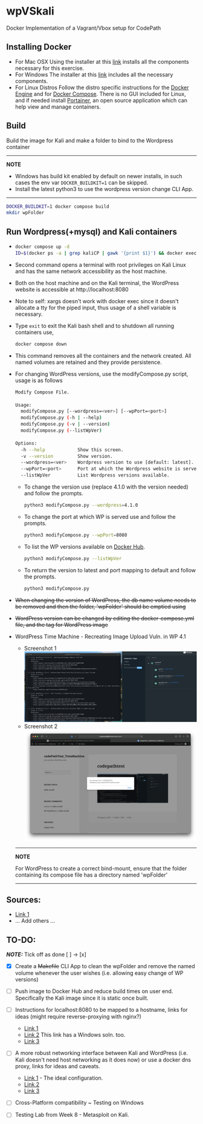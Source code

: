 # wpVSkali
Docker Implementation of a Vagrant/Vbox setup for CodePath

## Installing Docker

- For Mac OSX
  Using the installer at this [link](https://docs.docker.com/docker-for-mac/install/) installs all the components necessary for this exercise.
- For Windows
  The installer at this [link](https://docs.docker.com/docker-for-windows/install/) includes all the necessary components.
- For Linux Distros
  Follow the distro specific instructions for the [Docker Engine](https://docs.docker.com/engine/install/) and for [Docker Compose](https://docs.docker.com/compose/install/). There is no GUI included for Linux, and if needed install [Portainer](https://documentation.portainer.io/v2.0/deploy/ceinstalldocker/), an open source application which can help view and manage containers.

## Build
Build the image for Kali and make a folder to bind to the Wordpress container

---
**NOTE**

- Windows has build kit enabled by default on newer installs, in such cases the env var `DOCKER_BUILDKIT=1` can be skipped.
- Install the latest python3 to use the wordpress version change CLI App.

---

```bash
DOCKER_BUILDKIT=1 docker compose build
mkdir wpFolder
```

## Run Wordpress(+mysql) and Kali containers

- ```bash
  docker compose up -d
  ID=$(docker ps -a | grep kaliCP | gawk '{print $1}') && docker exec -it $ID bash
  ```
- Second command opens a terminal with root privileges on Kali Linux and has the same network accessibility as the host machine.
- Both on the host machine and on the Kali terminal, the WordPress website is accessible at http://localhost:8080
- Note to self: xargs doesn't work with docker exec since it doesn't allocate a tty for the piped input, thus usage of a shell variable is necessary.

- Type `exit` to exit the Kali bash shell and to shutdown all running containers use,

  ```bash
  docker compose down
  ```

- This command removes all the containers and the network created. All named volumes are retained and they provide persistence.


- For changing WordPress versions, use the modifyCompose.py script, usage is as follows
  ```bash
  Modify Compose File.

  Usage:
    modifyCompose.py [--wordpress=<ver>] [--wpPort=<port>]
    modifyCompose.py (-h | --help)
    modifyCompose.py (-v | --version)
    modifyCompose.py (--listWpVer)

  Options:
    -h --help            Show this screen.
    -v --version         Show version.
    --wordpress=<ver>    Wordpress version to use [default: latest].
    --wpPort=<port>      Port at which the Wordpress website is served [default: 8080].
    --listWpVer          List Wordpress versions available.
  ```
  - To change the version use (replace 4.1.0 with the version needed) and follow the prompts.
    ```bash
    python3 modifyCompose.py --wordpress=4.1.0
    ```
  - To change the port at which WP is served use and follow the prompts.
    ```bash
    python3 modifyCompose.py --wpPort=8080
    ```
  - To list the WP versions available on [Docker Hub](https://hub.docker.com/_/wordpress?tab=tags&page=1&ordering=-last_updated).
    ```bash
    python3 modifyCompose.py --listWpVer
    ```
  - To return the version to latest and port mapping to default and follow the prompts.
    ```bash
    python3 modifyCompose.py
    ```
    
- <strike> When changing the version of WordPress, the db name volume needs to be removed and then the folder, 'wpFolder' should be emptied using </strike>
- <strike> WordPress version can be changed by editing the docker-compose.yml file, and the tag for WordPress image </strike>


- WordPress Time Machine - Recreating Image Upload Vuln. in WP 4.1
  - Screenshot 1 ![WpScan output](/images/wpTMvuln.png)
  - Screenshot 2 ![Vulnerability POC recreated](/images/vulnPOC.png)



  ---
  **NOTE**

  For WordPress to create a correct bind-mount, ensure that the folder containing its compose file has a directory named 'wpFolder'

  ---
## Sources:
  - [Link 1](https://github.com/thibaudrobin/docker-kali-light)
  - ... Add others ...

## TO-DO:
**_NOTE:_**  Tick off as done [ ] -> [x]

- [X] Create a <strike>Makefile</strike> CLI App to clean the wpFolder and remove the named volume whenever the user wishes (i.e. allowing easy change of WP versions)

- [ ] Push image to Docker Hub and reduce build times on user end. Specifically the Kali image since it is static once built.

- [ ] Instructions for localhost:8080 to be mapped to a hostname, links for ideas (might require reverse-proxying with nginx?)
  - [Link 1](https://serverfault.com/questions/574116/hostname-to-localhost-with-port-osx)
  - [Link 2](https://superuser.com/questions/1192774/can-i-map-a-ip-address-and-a-port-with-etc-hosts) This link has a Windows soln. too.
  - [Link 3](https://www.baeldung.com/linux/mapping-hostnames-ports)

- [ ] A more robust networking interface between Kali and WordPress (i.e. Kali doesn't need host networking as it does now) or use a docker dns proxy, links for ideas and caveats.
  - [Link 1](https://github.com/oliverwiegers/pentest_lab) - The ideal configuration.
  - [Link 2](https://github.com/hiroshi/docker-dns-proxy)
  - [Link 3](https://github.com/docker/compose/issues/2925)

- [ ] Cross-Platform compatibility ~ Testing on Windows

- [ ] Testing Lab from Week 8 - Metasploit on Kali.
